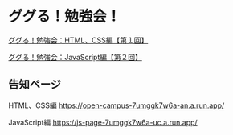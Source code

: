 # ググる！勉強会！


[ググる！勉強会：HTML、CSS編【第１回】](https://qiita.com/Tonoyama/items/bb1e3f7bb2383920742d)

[ググる！勉強会：JavaScript編【第２回】](https://hackmd.io/@T7k0V7TMQFelvJKKdo3pww/rJ5JO7x58)

## 告知ページ
HTML、CSS編
https://open-campus-7umggk7w6a-an.a.run.app/

JavaScript編
https://js-page-7umggk7w6a-uc.a.run.app/
